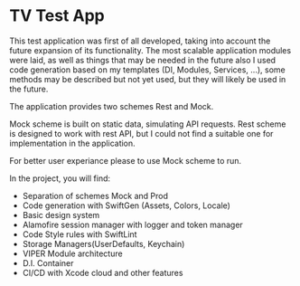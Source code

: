# TV Test App
This test application was first of all developed, taking into account the future expansion of its functionality. The most scalable application modules were laid, as well as things that may be needed in the future also I used code generation based on my templates (DI, Modules, Services, ...), some methods may be described but not yet used, but they will likely be used in the future.

The application provides two schemes Rest and Mock. 

Mock scheme is built on static data, simulating API requests.
Rest scheme is designed to work with rest API, but I could not find a suitable one for implementation in the application.

For better user experiance please to use Mock scheme to run.
 
In the project, you will find:
- Separation of schemes Mock and Prod
- Code generation with SwiftGen (Assets, Colors, Locale)
- Basic design system
- Alamofire session manager with logger and token manager
- Code Style rules with SwiftLint
- Storage Managers(UserDefaults, Keychain)
- VIPER Module architecture
- D.I. Container
- CI/CD with Xcode cloud 
and other features
